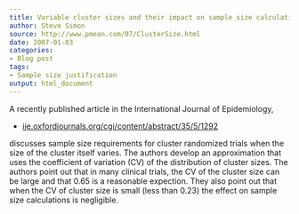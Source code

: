 ```yaml
---
title: Variable cluster sizes and their impact on sample size calculations
author: Steve Simon
source: http://www.pmean.com/07/ClusterSize.html
date: 2007-01-03
categories:
- Blog post
tags:
- Sample size justification
output: html_document
---
```

A recently published article in the International Journal of
Epidemiology,

-   [ije.oxfordjournals.org/cgi/content/abstract/35/5/1292](http://ije.oxfordjournals.org/cgi/content/abstract/35/5/1292)

discusses sample size requirements for cluster randomized trials when
the size of the cluster itself varies. The authors develop an
approximation that uses the coefficient of variation (CV) of the
distribution of cluster sizes. The authors point out that in many
clinical trials, the CV of the cluster size can be large and that 0.65
is a reasonable expection. They also point out that when the CV of
cluster size is small (less than 0.23) the effect on sample size
calculations is negligible.

